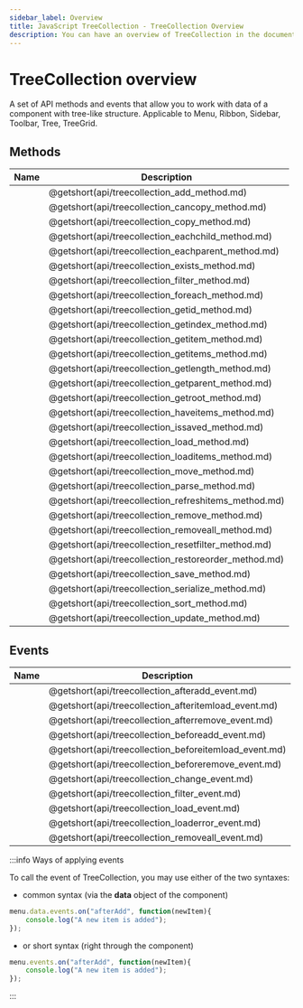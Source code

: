 ```yaml
---
sidebar_label: Overview
title: JavaScript TreeCollection - TreeCollection Overview 
description: You can have an overview of TreeCollection in the documentation of the DHTMLX JavaScript UI library. Browse developer guides and API reference, try out code examples and live demos, and download a free 30-day evaluation version of DHTMLX Suite.
---
```


# TreeCollection overview

A set of API methods and events that allow you to work with data of a component with tree-like structure. Applicable to Menu, Ribbon, Sidebar, Toolbar, Tree, TreeGrid.

## Methods

| Name                                          | Description                                          |
| --------------------------------------------- | ---------------------------------------------------- |
| [](api/treecollection_add_method.md)          | @getshort(api/treecollection_add_method.md)          |
| [](api/treecollection_cancopy_method.md)      | @getshort(api/treecollection_cancopy_method.md)      |
| [](api/treecollection_copy_method.md)         | @getshort(api/treecollection_copy_method.md)         |
| [](api/treecollection_eachchild_method.md)    | @getshort(api/treecollection_eachchild_method.md)    |
| [](api/treecollection_eachparent_method.md)   | @getshort(api/treecollection_eachparent_method.md)   |
| [](api/treecollection_exists_method.md)       | @getshort(api/treecollection_exists_method.md)       |
| [](api/treecollection_filter_method.md)       | @getshort(api/treecollection_filter_method.md)       |
| [](api/treecollection_foreach_method.md)      | @getshort(api/treecollection_foreach_method.md)      |
| [](api/treecollection_getid_method.md)        | @getshort(api/treecollection_getid_method.md)        |
| [](api/treecollection_getindex_method.md)     | @getshort(api/treecollection_getindex_method.md)     |
| [](api/treecollection_getitem_method.md)      | @getshort(api/treecollection_getitem_method.md)      |
| [](api/treecollection_getitems_method.md)     | @getshort(api/treecollection_getitems_method.md)     |
| [](api/treecollection_getlength_method.md)    | @getshort(api/treecollection_getlength_method.md)    |
| [](api/treecollection_getparent_method.md)    | @getshort(api/treecollection_getparent_method.md)    |
| [](api/treecollection_getroot_method.md)      | @getshort(api/treecollection_getroot_method.md)      |
| [](api/treecollection_haveitems_method.md)    | @getshort(api/treecollection_haveitems_method.md)    |
| [](api/treecollection_issaved_method.md)      | @getshort(api/treecollection_issaved_method.md)      |
| [](api/treecollection_load_method.md)         | @getshort(api/treecollection_load_method.md)         |
| [](api/treecollection_loaditems_method.md)    | @getshort(api/treecollection_loaditems_method.md)    |
| [](api/treecollection_move_method.md)         | @getshort(api/treecollection_move_method.md)         |
| [](api/treecollection_parse_method.md)        | @getshort(api/treecollection_parse_method.md)        |
| [](api/treecollection_refreshitems_method.md) | @getshort(api/treecollection_refreshitems_method.md) |
| [](api/treecollection_remove_method.md)       | @getshort(api/treecollection_remove_method.md)       |
| [](api/treecollection_removeall_method.md)    | @getshort(api/treecollection_removeall_method.md)    |
| [](api/treecollection_resetfilter_method.md)  | @getshort(api/treecollection_resetfilter_method.md)  |
| [](api/treecollection_restoreorder_method.md) | @getshort(api/treecollection_restoreorder_method.md) |
| [](api/treecollection_save_method.md)         | @getshort(api/treecollection_save_method.md)         |
| [](api/treecollection_serialize_method.md)    | @getshort(api/treecollection_serialize_method.md)    |
| [](api/treecollection_sort_method.md)         | @getshort(api/treecollection_sort_method.md)         |
| [](api/treecollection_update_method.md)       | @getshort(api/treecollection_update_method.md)       |

## Events

| Name                                           | Description                                           |
| ---------------------------------------------- | ----------------------------------------------------- |
| [](api/treecollection_afteradd_event.md)       | @getshort(api/treecollection_afteradd_event.md)       |
| [](api/treecollection_afteritemload_event.md)  | @getshort(api/treecollection_afteritemload_event.md)  |
| [](api/treecollection_afterremove_event.md)    | @getshort(api/treecollection_afterremove_event.md)    |
| [](api/treecollection_beforeadd_event.md)      | @getshort(api/treecollection_beforeadd_event.md)      |
| [](api/treecollection_beforeitemload_event.md) | @getshort(api/treecollection_beforeitemload_event.md) |
| [](api/treecollection_beforeremove_event.md)   | @getshort(api/treecollection_beforeremove_event.md)   |
| [](api/treecollection_change_event.md)         | @getshort(api/treecollection_change_event.md)         |
| [](api/treecollection_filter_event.md)         | @getshort(api/treecollection_filter_event.md)         |
| [](api/treecollection_load_event.md)           | @getshort(api/treecollection_load_event.md)           |
| [](api/treecollection_loaderror_event.md)      | @getshort(api/treecollection_loaderror_event.md)      |
| [](api/treecollection_removeall_event.md)      | @getshort(api/treecollection_removeall_event.md)      |

:::info Ways of applying events

To call the event of TreeCollection, you may use either of the two syntaxes:

- common syntax (via the **data** object of the component)

~~~js
menu.data.events.on("afterAdd", function(newItem){
    console.log("A new item is added");
});
~~~

- or short syntax (right through the component)

~~~js
menu.events.on("afterAdd", function(newItem){
    console.log("A new item is added");
});
~~~
:::